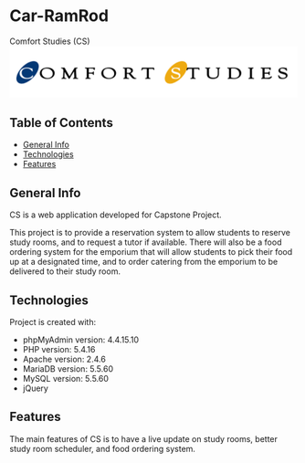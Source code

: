# Car-RamRod
Comfort Studies (CS) <a href="https://dbdev-stark.cs.kent.edu/~lmaynar1/Capstone/FINALPRODUCT/login/sign.php"><img src="images/logo.png" title="Comfort Studies" alt="Comfort Studies"></a>
## Table of Contents
* [General Info](#general-info)
* [Technologies](#technologies)
* [Features](#features)

## General Info
CS is a web application developed for Capstone Project.

This project is to provide a reservation system to allow students to reserve study rooms, and to request a tutor if available. There will also be a food ordering system for the emporium that will allow students to pick their food up at a designated time, and to order catering from the emporium to be delivered to their study room.

## Technologies
Project is created with:
* phpMyAdmin version: 4.4.15.10
* PHP version: 5.4.16
* Apache version: 2.4.6
* MariaDB version: 5.5.60
* MySQL version: 5.5.60
* jQuery

## Features
The main features of CS is to have a live update on study rooms, better study room scheduler, and food ordering system.
